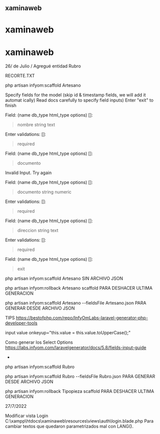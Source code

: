 ## xaminaweb


# xaminaweb
# xaminaweb


26/ de Julio / Agregué entidad Rubro

RECORTE.TXT

 php artisan infyom:scaffold Artesano

Specify fields for the model (skip id & timestamp fields, we will add it automat
ically)
Read docs carefully to specify field inputs)
Enter "exit" to finish

 Field: (name db_type html_type options) []:
 > nombre string text

 Enter validations:  []:
 > required

 Field: (name db_type html_type options) []:
 > documento

Invalid Input. Try again

 Field: (name db_type html_type options) []:
 > documento string numeric

 Enter validations:  []:
 > required

 Field: (name db_type html_type options) []:
 > direccion string text

 Enter validations:  []:
 > required

 Field: (name db_type html_type options) []:
 > exit

php artisan infyom:scaffold Artesano SIN ARCHIVO JSON

php artisan infyom:rollback Artesano scaffold  PARA DESHACER ULTIMA GENERACION

php artisan infyom:scaffold Artesano --fieldsFile Artesano.json PARA GENERAR DESDE ARCHIVO JSON


TIPS
https://bestofphp.com/repo/InfyOmLabs-laravel-generator-php-developer-tools

input value onkeyup="this.value = this.value.toUpperCase();"

Como generar los Select Options
https://labs.infyom.com/laravelgenerator/docs/5.8/fields-input-guide


-
php artisan infyom:scaffold Rubro

php artisan infyom:scaffold Rubro --fieldsFile Rubro.json      PARA GENERAR DESDE ARCHIVO JSON

php artisan infyom:rollback Tipopieza scaffold  PARA DESHACER ULTIMA GENERACION


27/7/2022

Modificar vista Login
C:\xampp\htdocs\xaminaweb\resources\views\auth\login.blade.php
Para cambiar textos que quedaron parametrizados mal con LANG().



